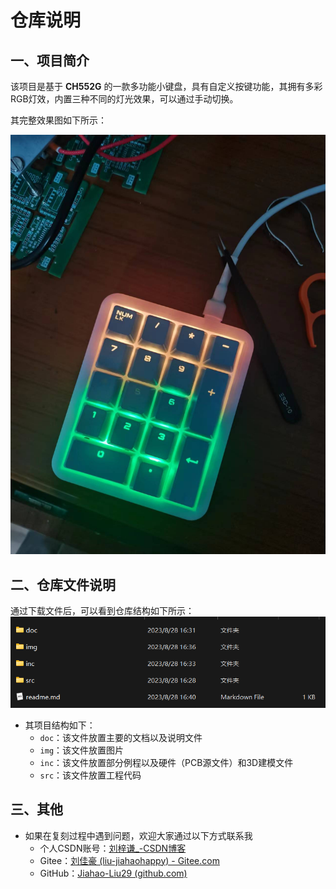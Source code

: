 # 仓库说明

## 一、项目简介

该项目是基于 **CH552G** 的一款多功能小键盘，具有自定义按键功能，其拥有多彩RGB灯效，内置三种不同的灯光效果，可以通过手动切换。

其完整效果图如下所示：

![这是一张图片](./img/style.jpg)



## 二、仓库文件说明

通过下载文件后，可以看到仓库结构如下所示：
![这是一张图片](./img/introduce.png)

- 其项目结构如下：
  - `doc`：该文件放置主要的文档以及说明文件
  - `img`：该文件放置图片
  - `inc`：该文件放置部分例程以及硬件（PCB源文件）和3D建模文件
  - `src`：该文件放置工程代码



## 三、其他

- 如果在复刻过程中遇到问题，欢迎大家通过以下方式联系我
  - 个人CSDN账号：[刘梓谦_-CSDN博客](https://blog.csdn.net/liujiahao_)
  - Gitee：[刘佳豪 (liu-jiahaohappy) - Gitee.com](https://gitee.com/liu-jiahaohappy)
  - GitHub：[Jiahao-Liu29 (github.com)](https://github.com/Jiahao-Liu29)

